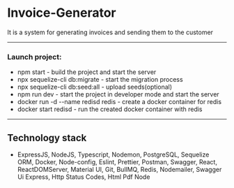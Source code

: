 # Invoice-Generator
It is a system for generating invoices and sending them to the customer
***
### Launch project:
- npm start - build the project and start the server
- npx sequelize-cli db:migrate - start the migration process
- npx sequelize-cli db:seed:all - upload seeds(optional)
- npm run dev - start the project in developer mode and start the server
- docker run -d --name redisd redis - create a docker container for redis
- docker start redisd - run the created docker container with redis
***
## Technology stack
- ExpressJS, NodeJS, Typescript, Nodemon, PostgreSQL, Sequelize ORM, Docker, Node-config, Eslint, Prettier, Postman, Swagger, React, ReactDOMServer, Material UI, Git, BullMQ, Redis, Nodemailer, Swagger Ui Express, Http Status Codes, Html Pdf Node
